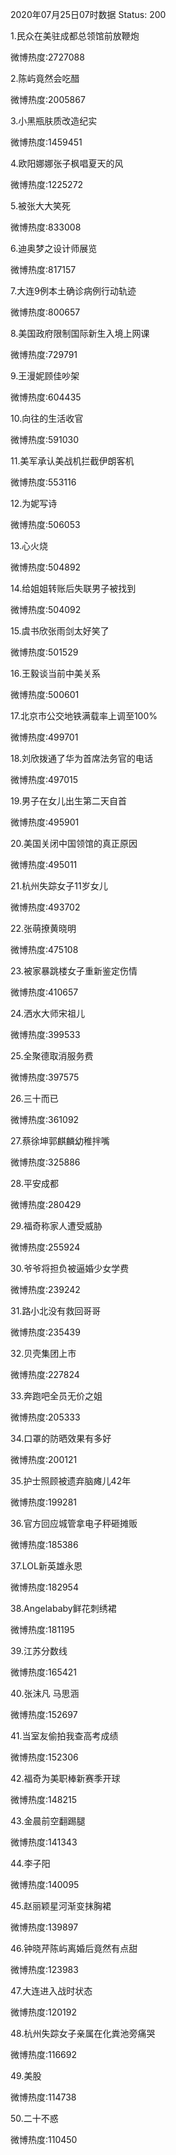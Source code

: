 2020年07月25日07时数据
Status: 200

1.民众在美驻成都总领馆前放鞭炮

微博热度:2727088

2.陈屿竟然会吃醋

微博热度:2005867

3.小黑瓶肤质改造纪实

微博热度:1459451

4.欧阳娜娜张子枫唱夏天的风

微博热度:1225272

5.被张大大笑死

微博热度:833008

6.迪奥梦之设计师展览

微博热度:817157

7.大连9例本土确诊病例行动轨迹

微博热度:800657

8.美国政府限制国际新生入境上网课

微博热度:729791

9.王漫妮顾佳吵架

微博热度:604435

10.向往的生活收官

微博热度:591030

11.美军承认美战机拦截伊朗客机

微博热度:553116

12.为妮写诗

微博热度:506053

13.心火烧

微博热度:504892

14.给姐姐转账后失联男子被找到

微博热度:504092

15.虞书欣张雨剑太好笑了

微博热度:501529

16.王毅谈当前中美关系

微博热度:500601

17.北京市公交地铁满载率上调至100%

微博热度:499701

18.刘欣拨通了华为首席法务官的电话

微博热度:497015

19.男子在女儿出生第二天自首

微博热度:495901

20.美国关闭中国领馆的真正原因

微博热度:495011

21.杭州失踪女子11岁女儿

微博热度:493702

22.张萌撩黄晓明

微博热度:475108

23.被家暴跳楼女子重新鉴定伤情

微博热度:410657

24.洒水大师宋祖儿

微博热度:399533

25.全聚德取消服务费

微博热度:397575

26.三十而已

微博热度:361092

27.蔡徐坤郭麒麟幼稚拌嘴

微博热度:325886

28.平安成都

微博热度:280429

29.福奇称家人遭受威胁

微博热度:255924

30.爷爷将担负被逼婚少女学费

微博热度:239242

31.路小北没有救回哥哥

微博热度:235439

32.贝壳集团上市

微博热度:227824

33.奔跑吧全员无价之姐

微博热度:205333

34.口罩的防晒效果有多好

微博热度:200121

35.护士照顾被遗弃脑瘫儿42年

微博热度:199281

36.官方回应城管拿电子秤砸摊贩

微博热度:185386

37.LOL新英雄永恩

微博热度:182954

38.Angelababy鲜花刺绣裙

微博热度:181195

39.江苏分数线

微博热度:165421

40.张沫凡 马思涵

微博热度:152697

41.当室友偷拍我查高考成绩

微博热度:152306

42.福奇为美职棒新赛季开球

微博热度:148215

43.金晨前空翻踢腿

微博热度:141343

44.李子阳

微博热度:140095

45.赵丽颖星河渐变抹胸裙

微博热度:139897

46.钟晓芹陈屿离婚后竟然有点甜

微博热度:123983

47.大连进入战时状态

微博热度:120192

48.杭州失踪女子亲属在化粪池旁痛哭

微博热度:116692

49.美股

微博热度:114738

50.二十不惑

微博热度:110450

